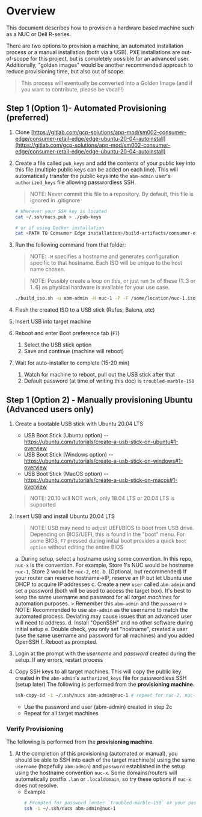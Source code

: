 # Overview

This document describes how to provision a hardware based machine such as a NUC or Dell R-series.

There are two options to provision a machine, an automated installation process or a manual installation (both via a USB). PXE installations are out-of-scope for this project, but is completely possible for an advanced user. Additionally, "golden images" would be another recommended approach to reduce provisioning time, but also out of scope.

> This process will eventually be converted into a Golden Image (and if you want to contribute, please be vocal!!)

## Step 1 (Option 1)- Automated Provisioning (preferred)

1. Clone [https://gitlab.com/gcp-solutions/app-mod/sm002-consumer-edge/consumer-retail-edge/edge-ubuntu-20-04-autoinstall](https://gitlab.com/gcp-solutions/app-mod/sm002-consumer-edge/consumer-retail-edge/edge-ubuntu-20-04-autoinstall)
1. Create a file called `pub_keys` and add the contents of your public key into this file (multiple public keys can be added on each line). This will automatically transfer the public keys into the `abm-admin` user's `authorized_keys` file allowing passwordless SSH.

    > NOTE: Never commit this file to a repository. By default, this file is ignored in .gitignore

    ```bash
    # Wherever your SSH key is located
    cat ~/.ssh/nucs.pub > ./pub-keys

    # or if using Docker installation
    cat <PATH TO Consumer Edge installation>/build-artifacts/consumer-edge-machine.pub > ./pub-keys
    ```
1. Run the following command from that folder:
    > NOTE: `-H` specifies a hostname and generates configuration specific to that hostname. Each ISO will be unique to the host name chosen.

    > NOTE: Possibly create a loop on this, or just run `3n` of these (1..3 or 1..6) as physical hardware is available for your use case.
    ```bash
    ./build_iso.sh -u abm-admin -H nuc-1 -P -F /some/location/nuc-1.iso
    ```
1. Flash the created ISO to a USB stick (Rufus, Balena, etc)
1. Insert USB into target machine
1. Reboot and enter Boot preference tab (`F7`)
    1. Select the USB stick option
    1. Save and continue (machine will reboot)
1. Wait for auto-installer to complete (15-20 min)
    1. Watch for machine to reboot, pull out the USB stick after that
    1. Default password (at time of writing this doc) is `troubled-marble-150`

## Step 1 (Option 2) - Manually provisioning Ubuntu (Advanced users only)

1. Create a bootable USB stick with Ubuntu 20.04 LTS
    * USB Boot Stick (Ubuntu option) -- https://ubuntu.com/tutorials/create-a-usb-stick-on-ubuntu#1-overview
    * USB Boot Stick (Windows option) -- https://ubuntu.com/tutorials/create-a-usb-stick-on-windows#1-overview
    * USB Boot Stick (MacOS option) -- https://ubuntu.com/tutorials/create-a-usb-stick-on-macos#1-overview

    > NOTE: 20.10 will NOT work, only 18.04 LTS or 20.04 LTS is supported

1. Insert USB and install Ubuntu 20.04 LTS

    > NOTE: USB may need to adjust UEFI/BIOS to boot from USB drive. Depending on BIOS/UEFI, this is found in the "boot" menu. For some BIOS, `F7` pressed during initial boot provides a quick `boot option` without editing the entire BIOS

    a. During setup, select a hostname using some convention. In this repo, `nuc-x` is the convention. For example, Store 1's NUC would be hostname `nuc-1`, Store 2 would be `nuc-2`, etc.
    b. (Optional, but recommended) If your router can reserve hostname->IP, reserve an IP but let Ubuntu use DHCP to acquire IP addresses
    c. Create a new `user` called `abm-admin` and set a password (both will be used to access the target box). It's best to keep the same username and password for all *target machines* for automation purposes.
        > Remember this `abm-admin` and the `password`
        > NOTE: Recommended to use `abm-admin` as the username to match the automated process. Deviating may cause issues that an advanced user will need to address.
    d. Install "OpenSSH" and no other software during initial setup
    e. Double check, you only set "hostname", created a user (use the same username and password for all machines) and you added OpenSSH
    f. Reboot as prompted.
1. Login at the prompt with the *username* and *password* created during the setup. If any errors, restart process
1. Copy SSH keys to all target machines. This will copy the public key created in the `abm-admin`'s `authorized_keys` file for passwordless SSH (setup later)
   The following is performed from the **provisioning machine**.

    ```bash
    ssh-copy-id -i ~/.ssh/nucs abm-admin@nuc-1 # repeat for nuc-2, nuc-3...
    ```
    * Use the password and user (abm-admin) created in step 2c
    * Repeat for all target machines

### Verify Provisioning

The following is performed from the **provisioning machine**.

1. At the completion of this provisioning (automated or manual), you should be able to SSH into each of the target machine(s) using the same `username` (hopefully `abm-admin`) and `password` established in the setup using the hostname convention `nuc-x`. Some domains/routers will automatically postfix `.lan` or `.localdomain`, so try these options if `nuc-x` does not resolve.
    * Example
        ```bash
        # Prompted for password (enter `troubled-marble-150` or your password)
        ssh -i ~/.ssh/nucs abm-admin@nuc-1
        ```
